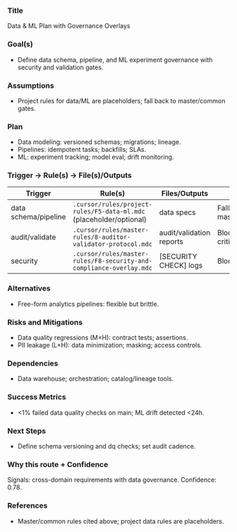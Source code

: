 ### Title
Data & ML Plan with Governance Overlays

### Goal(s)
- Define data schema, pipeline, and ML experiment governance with security and validation gates.

### Assumptions
- Project rules for data/ML are placeholders; fall back to master/common gates.

### Plan
- Data modeling: versioned schemas; migrations; lineage.
- Pipelines: idempotent tasks; backfills; SLAs.
- ML: experiment tracking; model eval; drift monitoring.

### Trigger → Rule(s) → File(s)/Outputs
| Trigger | Rule(s) | Files/Outputs | Gates |
|---|---|---|---|
| data schema/pipeline | `.cursor/rules/project-rules/F5-data-ml.mdc` (placeholder/optional) | data specs | Fallback to master/common |
| audit/validate | `.cursor/rules/master-rules/8-auditor-validator-protocol.mdc` | audit/validation reports | Blocks on criticals |
| security | `.cursor/rules/master-rules/F8-security-and-compliance-overlay.mdc` | [SECURITY CHECK] logs | Blocks criticals |

### Alternatives
- Free-form analytics pipelines: flexible but brittle.

### Risks and Mitigations
- Data quality regressions (M×H): contract tests; assertions.
- PII leakage (L×H): data minimization; masking; access controls.

### Dependencies
- Data warehouse; orchestration; catalog/lineage tools.

### Success Metrics
- <1% failed data quality checks on main; ML drift detected <24h.

### Next Steps
- Define schema versioning and dq checks; set audit cadence.

### Why this route + Confidence
Signals: cross-domain requirements with data governance. Confidence: 0.78.

### References
- Master/common rules cited above; project data rules are placeholders.
